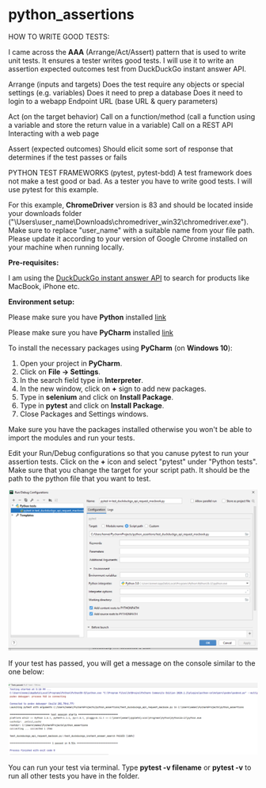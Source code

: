 # python_assertions
HOW TO WRITE GOOD TESTS:

I came across the **AAA** (Arrange/Act/Assert) pattern that is used to write unit tests. It ensures a tester writes good tests. I will use it to write an assertion expected outcomes test from DuckDuckGo instant answer API.

Arrange (inputs and targets)
Does the test require any objects or special settings (e.g. variables)
Does it need to prep a database
Does it need to login to a webapp
Endpoint URL (base URL & query parameters)

Act (on the target behavior)
Call on a function/method (call a function using a variable and store the return value in a variable)
Call on a REST API
Interacting with a web page

Assert (expected outcomes)
Should elicit some sort of response that determines if the test passes or fails

PYTHON TEST FRAMEWORKS (pytest, pytest-bdd)
A test framework does not make a test good or bad. As a tester you have to write good tests.
I will use pytest for this example.


For this example, **ChromeDriver** version is 83 and should be located inside your downloads folder ("\\Users\\user_name\\Downloads\\chromedriver_win32\\chromedriver.exe"). Make sure to replace "user_name" with a suitable name from your file path.
Please update it according to your version of Google Chrome installed on your machine when running locally.

**Pre-requisites:**

I am using the [DuckDuckGo instant answer API](https://api.duckduckgo.com/?q=) to search for products like MacBook, iPhone etc. 

**Environment setup:**

Please make sure you have **Python** installed [link](https://www.python.org/downloads/)

Please make sure you have **PyCharm** installed [link](https://www.jetbrains.com/pycharm/download/)

To install the necessary packages using **PyCharm** (on **Windows 10**):

1. Open your project in **PyCharm**.
2. Click on **File -> Settings**.
3. In the search field type in **Interpreter**.
4. In the new window, click on **+** sign to add new packages.
5. Type in **selenium** and click on **Install Package**.
6. Type in **pytest** and click on **Install Package**.
7. Close Packages and Settings windows.
 

Make sure you have the packages installed otherwise you won't be able to import the modules and run your tests.

Edit your Run/Debug configurations so that you canuse pytest to run your assertion tests. Click on the **+** icon and select "pytest" under "Python tests". Make sure that you change the target for your script path. It should be the path to the python file that you want to test.

![RUN/DEBUG CONFIGURATIONS IN PYCHARM](screenshots/assert3.PNG)


If your test has passed, you will get a message on the console similar to the one below:

![TEST PASSED](screenshots/assert4.PNG)

You can run your test via terminal. Type **pytest -v filename** or **pytest -v** to run all other tests you have in the folder.
